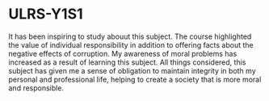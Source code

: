# ULRS-Y1S1

It has been inspiring to study abouut this subject. The course highlighted the value of individual responsibility in addition to offering facts about the negative effects of corruption. My awareness of moral problems has increased as a result of learning this subject. All things considered, this subject has given me a sense of obligation to maintain integrity in both my personal and professional life, helping to create a society that is more moral and responsible.
